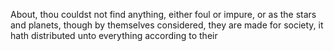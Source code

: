 About, thou couldst not find anything, either foul or impure, or as the stars and planets, though by themselves considered, they are made for society, it hath distributed unto everything according to their
